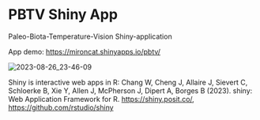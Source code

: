 # PBTV Shiny App
Paleo-Biota-Temperature-Vision Shiny-application

App demo: https://mironcat.shinyapps.io/pbtv/

![2023-08-26_23-46-09](https://github.com/mironcat/pbtv/assets/10207779/ccb6eb01-b765-48f0-9261-22a56529aab5)



Shiny is interactive web apps in R:
Chang W, Cheng J, Allaire J, Sievert C, Schloerke B, Xie Y, Allen J, McPherson J, Dipert A, Borges B (2023). shiny: Web Application Framework for R. https://shiny.posit.co/, https://github.com/rstudio/shiny

